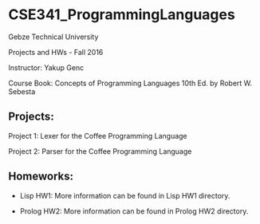 # CSE341_ProgrammingLanguages
Gebze Technical University

Projects and HWs - Fall 2016

Instructor: Yakup Genc

Course Book: Concepts of Programming Languages 10th Ed. by Robert W. Sebesta

## Projects:

Project 1: Lexer for the Coffee Programming Language

Project 2: Parser for the Coffee Programming Language

## Homeworks:

* Lisp HW1: More information can be found in Lisp HW1 directory.

* Prolog HW2: More information can be found in Prolog HW2 directory.
